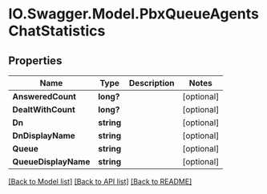 # IO.Swagger.Model.PbxQueueAgentsChatStatistics
## Properties

Name | Type | Description | Notes
------------ | ------------- | ------------- | -------------
**AnsweredCount** | **long?** |  | [optional] 
**DealtWithCount** | **long?** |  | [optional] 
**Dn** | **string** |  | [optional] 
**DnDisplayName** | **string** |  | [optional] 
**Queue** | **string** |  | [optional] 
**QueueDisplayName** | **string** |  | [optional] 

[[Back to Model list]](../README.md#documentation-for-models) [[Back to API list]](../README.md#documentation-for-api-endpoints) [[Back to README]](../README.md)

